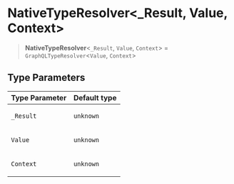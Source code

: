 # NativeTypeResolver\<\_Result, Value, Context\>

> **NativeTypeResolver**\<`_Result`, `Value`, `Context`\> = `GraphQLTypeResolver`\<`Value`, `Context`\>

## Type Parameters

<table>
<thead>
<tr>
<th>Type Parameter</th>
<th>Default type</th>
</tr>
</thead>
<tbody>
<tr>
<td>

`_Result`

</td>
<td>

`unknown`

</td>
</tr>
<tr>
<td>

`Value`

</td>
<td>

`unknown`

</td>
</tr>
<tr>
<td>

`Context`

</td>
<td>

`unknown`

</td>
</tr>
</tbody>
</table>
